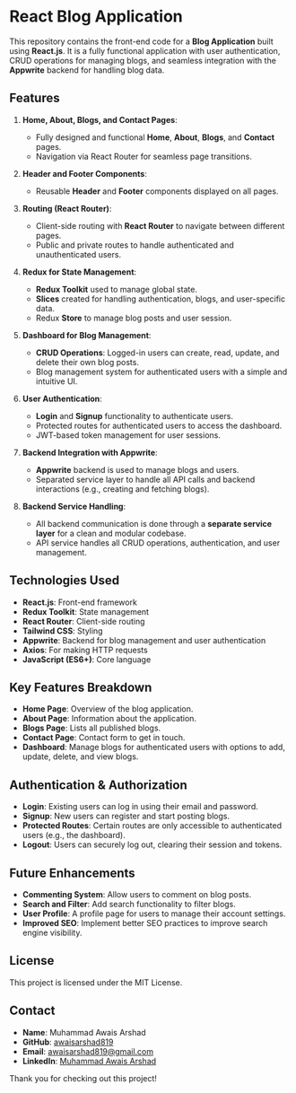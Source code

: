 # React Blog Application

This repository contains the front-end code for a **Blog Application** built using **React.js**. It is a fully functional application with user authentication, CRUD operations for managing blogs, and seamless integration with the **Appwrite** backend for handling blog data.

## Features

1. **Home, About, Blogs, and Contact Pages**:

   - Fully designed and functional **Home**, **About**, **Blogs**, and **Contact** pages.
   - Navigation via React Router for seamless page transitions.

2. **Header and Footer Components**:

   - Reusable **Header** and **Footer** components displayed on all pages.

3. **Routing (React Router)**:

   - Client-side routing with **React Router** to navigate between different pages.
   - Public and private routes to handle authenticated and unauthenticated users.

4. **Redux for State Management**:

   - **Redux Toolkit** used to manage global state.
   - **Slices** created for handling authentication, blogs, and user-specific data.
   - Redux **Store** to manage blog posts and user session.

5. **Dashboard for Blog Management**:

   - **CRUD Operations**: Logged-in users can create, read, update, and delete their own blog posts.
   - Blog management system for authenticated users with a simple and intuitive UI.

6. **User Authentication**:

   - **Login** and **Signup** functionality to authenticate users.
   - Protected routes for authenticated users to access the dashboard.
   - JWT-based token management for user sessions.

7. **Backend Integration with Appwrite**:
   - **Appwrite** backend is used to manage blogs and users.
   - Separated service layer to handle all API calls and backend interactions (e.g., creating and fetching blogs).
8. **Backend Service Handling**:
   - All backend communication is done through a **separate service layer** for a clean and modular codebase.
   - API service handles all CRUD operations, authentication, and user management.

## Technologies Used

- **React.js**: Front-end framework
- **Redux Toolkit**: State management
- **React Router**: Client-side routing
- **Tailwind CSS**: Styling
- **Appwrite**: Backend for blog management and user authentication
- **Axios**: For making HTTP requests
- **JavaScript (ES6+)**: Core language

## Key Features Breakdown

- **Home Page**: Overview of the blog application.
- **About Page**: Information about the application.
- **Blogs Page**: Lists all published blogs.
- **Contact Page**: Contact form to get in touch.
- **Dashboard**: Manage blogs for authenticated users with options to add, update, delete, and view blogs.

## Authentication & Authorization

- **Login**: Existing users can log in using their email and password.
- **Signup**: New users can register and start posting blogs.
- **Protected Routes**: Certain routes are only accessible to authenticated users (e.g., the dashboard).
- **Logout**: Users can securely log out, clearing their session and tokens.

## Future Enhancements

- **Commenting System**: Allow users to comment on blog posts.
- **Search and Filter**: Add search functionality to filter blogs.
- **User Profile**: A profile page for users to manage their account settings.
- **Improved SEO**: Implement better SEO practices to improve search engine visibility.

## License

This project is licensed under the MIT License.

## Contact

- **Name**: Muhammad Awais Arshad
- **GitHub**: [awaisarshad819](https://github.com/awaisarshad819)
- **Email**: [awaisarshad819@gmail.com](mailto:awaisarshad819@gmail.com)
- **LinkedIn**: [Muhammad Awais Arshad](https://www.linkedin.com/in/muhammadawais-arshad/)

Thank you for checking out this project!
